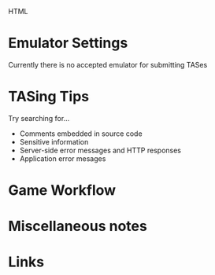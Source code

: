 HTML

# Emulator Settings

Currently there is no accepted emulator for submitting TASes

# TASing Tips

Try searching for...
- Comments embedded in source code
- Sensitive information
- Server-side error messages and HTTP responses
- Application error mesages

# Game Workflow

# Miscellaneous notes

# Links

